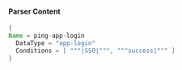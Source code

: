#### Parser Content
```Java
{
Name = ping-app-login
  DataType = "app-login"
  Conditions = [ """|SSO|""", """success|""" ]
}
```